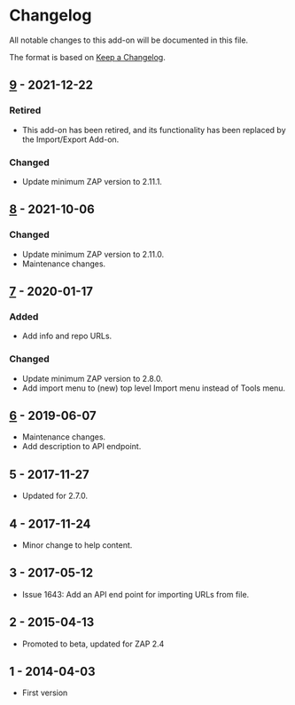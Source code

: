 # Changelog
All notable changes to this add-on will be documented in this file.

The format is based on [Keep a Changelog](https://keepachangelog.com/en/1.0.0/).

## [9] - 2021-12-22
### Retired
- This add-on has been retired, and its functionality has been replaced by the Import/Export Add-on.

### Changed
- Update minimum ZAP version to 2.11.1.

## [8] - 2021-10-06
### Changed
- Update minimum ZAP version to 2.11.0.
- Maintenance changes.

## [7] - 2020-01-17
### Added
- Add info and repo URLs.

### Changed
- Update minimum ZAP version to 2.8.0.
- Add import menu to (new) top level Import menu instead of Tools menu.

## [6] - 2019-06-07

- Maintenance changes.
- Add description to API endpoint.

## 5 - 2017-11-27

- Updated for 2.7.0.

## 4 - 2017-11-24

- Minor change to help content.

## 3 - 2017-05-12

- Issue 1643: Add an API end point for importing URLs from file.

## 2 - 2015-04-13

- Promoted to beta, updated for ZAP 2.4

## 1 - 2014-04-03

- First version

[9]: https://github.com/zaproxy/zap-extensions/releases/importurls-v9
[8]: https://github.com/zaproxy/zap-extensions/releases/importurls-v8
[7]: https://github.com/zaproxy/zap-extensions/releases/importurls-v7
[6]: https://github.com/zaproxy/zap-extensions/releases/importurls-v6
